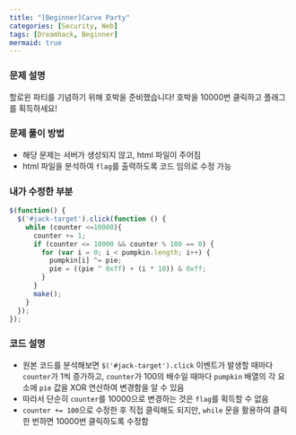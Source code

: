 ```yaml
---
title: "[Beginner]Carve Party"
categories: [Security, Web]
tags: [Dreamhack, Beginner]
mermaid: true
---
```

### 문제 설명  
할로윈 파티를 기념하기 위해 호박을 준비했습니다! 호박을 10000번 클릭하고 플래그를 획득하세요!  

### 문제 풀이 방법  
- 해당 문제는 서버가 생성되지 않고, html 파일이 주어짐  
- html 파일을 분석하여 `flag`를 출력하도록 코드 임의로 수정 가능  

### 내가 수정한 부분  
```javascript
$(function() {
  $('#jack-target').click(function () {
    while (counter <=10000){
      counter += 1;
      if (counter <= 10000 && counter % 100 == 0) {
        for (var i = 0; i < pumpkin.length; i++) {
          pumpkin[i] ^= pie;
          pie = ((pie ^ 0xff) + (i * 10)) & 0xff;
        }
      }
      make();
    }
  });
});
```

### 코드 설명  
- 원본 코드를 분석해보면 `$('#jack-target').click` 이벤트가 발생할 때마다 `counter`가 1씩 증가하고, `counter`가 100의 배수일 때마다 `pumpkin` 배열의 각 요소에 `pie` 값을 XOR 연산하여 변경함을 알 수 있음  
- 따라서 단순히 `counter`를 10000으로 변경하는 것은 `flag`를 획득할 수 없음  
- `counter += 100`으로 수정한 후 직접 클릭해도 되지만, `while` 문을 활용하여 클릭 한 번하면 10000번 클릭하도록 수정함  